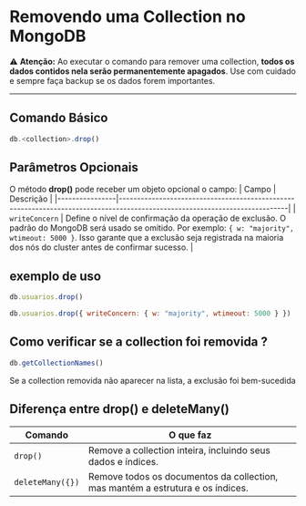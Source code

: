 # Removendo uma Collection no MongoDB

⚠️ **Atenção:** Ao executar o comando para remover uma collection, **todos os dados contidos nela serão permanentemente apagados**. Use com cuidado e sempre faça backup se os dados forem importantes.

---

## Comando Básico

```javascript
db.<collection>.drop()
```

## Parâmetros Opcionais

O método **drop()** pode receber um objeto opcional o campo: 
| Campo          | Descrição                                                                                                                  |
|----------------|----------------------------------------------------------------------------------------------------------------------------|
| `writeConcern` | Define o nível de confirmação da operação de exclusão. O padrão do MongoDB será usado se omitido. Por exemplo: `{ w: "majority", wtimeout: 5000 }`. Isso garante que a exclusão seja registrada na maioria dos nós do cluster antes de confirmar sucesso. |


## exemplo de uso

```javascript
db.usuarios.drop()

db.usuarios.drop({ writeConcern: { w: "majority", wtimeout: 5000 } })
```
## Como verificar se a collection foi removida ?

```javascript
db.getCollectionNames()
```
Se a collection removida não aparecer na lista, a exclusão foi bem-sucedida

## Diferença entre **drop()** e **deleteMany()**

| Comando           | O que faz                                                                 |
|------------------|---------------------------------------------------------------------------|
| `drop()`          | Remove a collection inteira, incluindo seus dados e índices.             |
| `deleteMany({})`  | Remove todos os documentos da collection, mas mantém a estrutura e os índices. |

